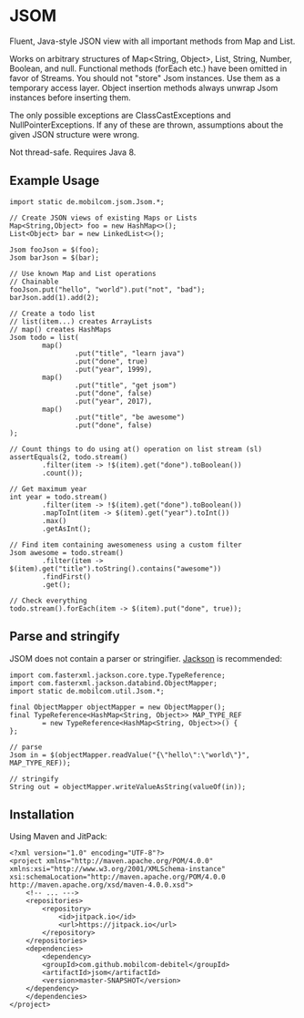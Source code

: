 # JSOM

Fluent, Java-style JSON view with all important methods from Map and List.

Works on arbitrary structures of Map<String, Object>, List<Object>, String,
Number, Boolean, and null. Functional methods (forEach etc.) have been
omitted in favor of Streams. You should not "store" Jsom instances. Use them
as a temporary access layer. Object insertion methods always unwrap Jsom
instances before inserting them.

The only possible exceptions are ClassCastExceptions and
NullPointerExceptions. If any of these are thrown, assumptions about the
given JSON structure were wrong.

Not thread-safe. Requires Java 8.

## Example Usage

```
import static de.mobilcom.jsom.Jsom.*;

// Create JSON views of existing Maps or Lists
Map<String,Object> foo = new HashMap<>();
List<Object> bar = new LinkedList<>();

Jsom fooJson = $(foo);
Jsom barJson = $(bar);

// Use known Map and List operations
// Chainable
fooJson.put("hello", "world").put("not", "bad");
barJson.add(1).add(2);

// Create a todo list
// list(item...) creates ArrayLists
// map() creates HashMaps
Jsom todo = list(
        map()
                .put("title", "learn java")
                .put("done", true)
                .put("year", 1999),
        map()
                .put("title", "get jsom")
                .put("done", false)
                .put("year", 2017),
        map()
                .put("title", "be awesome")
                .put("done", false)
);

// Count things to do using at() operation on list stream (sl)
assertEquals(2, todo.stream()
        .filter(item -> !$(item).get("done").toBoolean())
        .count());

// Get maximum year
int year = todo.stream()
        .filter(item -> !$(item).get("done").toBoolean())
        .mapToInt(item -> $(item).get("year").toInt())
        .max()
        .getAsInt();

// Find item containing awesomeness using a custom filter
Jsom awesome = todo.stream()
        .filter(item -> $(item).get("title").toString().contains("awesome"))
        .findFirst()
        .get();

// Check everything
todo.stream().forEach(item -> $(item).put("done", true));
```

## Parse and stringify

JSOM does not contain a parser or stringifier.
[Jackson](https://github.com/FasterXML/jackson) is recommended:

```
import com.fasterxml.jackson.core.type.TypeReference;
import com.fasterxml.jackson.databind.ObjectMapper;
import static de.mobilcom.util.Jsom.*;

final ObjectMapper objectMapper = new ObjectMapper();
final TypeReference<HashMap<String, Object>> MAP_TYPE_REF
        = new TypeReference<HashMap<String, Object>>() {
};

// parse
Jsom in = $(objectMapper.readValue("{\"hello\":\"world\"}", MAP_TYPE_REF));

// stringify
String out = objectMapper.writeValueAsString(valueOf(in));
```

## Installation

Using Maven and JitPack:

```
<?xml version="1.0" encoding="UTF-8"?>
<project xmlns="http://maven.apache.org/POM/4.0.0" xmlns:xsi="http://www.w3.org/2001/XMLSchema-instance" xsi:schemaLocation="http://maven.apache.org/POM/4.0.0 http://maven.apache.org/xsd/maven-4.0.0.xsd">
    <!-- ... --->
    <repositories>
        <repository>
            <id>jitpack.io</id>
            <url>https://jitpack.io</url>
        </repository>
    </repositories>
    <dependencies>
        <dependency>
	    <groupId>com.github.mobilcom-debitel</groupId>
	    <artifactId>jsom</artifactId>
	    <version>master-SNAPSHOT</version>
	</dependency>
    </dependencies>
</project>
```